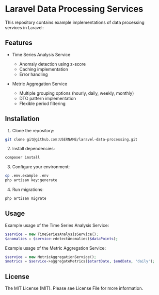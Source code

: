 # Laravel Data Processing Services

This repository contains example implementations of data processing services in Laravel:

## Features

- Time Series Analysis Service
  - Anomaly detection using z-score
  - Caching implementation
  - Error handling

- Metric Aggregation Service
  - Multiple grouping options (hourly, daily, weekly, monthly)
  - DTO pattern implementation
  - Flexible period filtering

## Installation

1. Clone the repository:
```bash
git clone git@github.com:USERNAME/laravel-data-processing.git
```

2. Install dependencies:
```bash
composer install
```

3. Configure your environment:
```bash
cp .env.example .env
php artisan key:generate
```

4. Run migrations:
```bash
php artisan migrate
```

## Usage

Example usage of the Time Series Analysis Service:

```php
$service = new TimeSeriesAnalysisService();
$anomalies = $service->detectAnomalies($dataPoints);
```

Example usage of the Metric Aggregation Service:

```php
$service = new MetricAggregationService();
$metrics = $service->aggregateMetrics($startDate, $endDate, 'daily');
```

## License

The MIT License (MIT). Please see License File for more information.